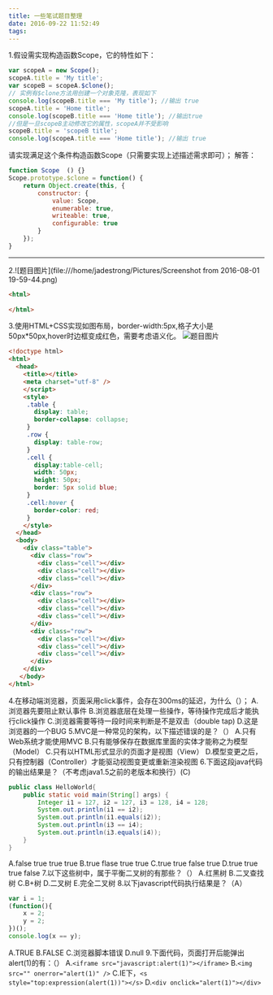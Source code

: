 ```yaml
---
title: 一些笔试题目整理
date: 2016-09-22 11:52:49
tags:
---
```


1.假设需实现构造函数Scope，它的特性如下：
``` javascript
var scopeA = new Scope();
scopeA.title = 'My title';
var scopeB = scopeA.$clone();
// 实例有$clone方法用创建一个对象克隆，表现如下
console.log(scopeB.title === 'My title'); //输出 true
scopeA.title = 'Home title';
console.log(scopeB.title === 'Home title'); //输出true
//但是一旦scopeB主动修改它的属性，scopeA并不受影响
scopeB.title = 'scopeB title';
console.log(scopeA.title === 'Home title'); //输出 true
```
请实现满足这个条件构造函数Scope（只需要实现上述描述需求即可）；
解答：
``` javascript
function Scope  () {}
Scope.prototype.$clone = function() {
    return Object.create(this, {
        constructor: {
            value: Scope,
            enumerable: true,
            writeable: true,
            configurable: true
        }
    });
}
```
---

2.![题目图片](file:///home/jadestrong/Pictures/Screenshot from 2016-08-01 19-59-44.png)

``` html
<html>
    
</html>
```

3.使用HTML+CSS实现如图布局，border-width:5px,格子大小是50px*50px,hover时边框变成红色，需要考虑语义化。
![题目图片](file:////home/jadestrong/Pictures/table.png)
``` html
<!doctype html>
<html>
  <head>
    <title></title>
    <meta charset="utf-8" />
    </script>
    <style>
     .table {
       display: table;
       border-collapse: collapse;
     }
     .row {
       display: table-row;
     }
     .cell {
       display:table-cell;
       width: 50px;
       height: 50px;
       border: 5px solid blue;
     }
     .cell:hover {
       border-color: red;
     }
    </style>
  </head>
  <body>
    <div class="table">
      <div class="row">
        <div class="cell"></div>
        <div class="cell"></div>
        <div class="cell"></div>
      </div>
      <div class="row">
        <div class="cell"></div>
        <div class="cell"></div>
        <div class="cell"></div>
      </div>
      <div class="row">
        <div class="cell"></div>
        <div class="cell"></div>
        <div class="cell"></div>
      </div>
    </div>
   </body>
</html>
```
4.在移动端浏览器，页面采用click事件，会存在300ms的延迟，为什么（）；
A.浏览器先要阻止默认事件
B.浏览器底层在处理一些操作，等待操作完成后才能执行click操作
C.浏览器需要等待一段时间来判断是不是双击（double tap)
D.这是浏览器的一个BUG
5.MVC是一种常见的架构，以下描述错误的是？（）
A.只有Web系统才能使用MVC
B.只有能够保存在数据库里面的实体才能称之为模型（Model）
C.只有以HTML形式显示的页面才是视图（View）
D.模型变更之后，只有控制器（Controller）才能驱动视图变更或重新渲染视图
6.下面这段java代码的输出结果是？（不考虑java1.5之前的老版本和换行）(C)

``` java
public class HelloWorld{
    public static void main(String[] args) {
        Integer i1 = 127, i2 = 127, i3 = 128, i4 = 128;
        System.out.println(i1 == i2);
        System.out.println(i1.equals(i2));
        System.out.println(i3 == i4);
        System.out.println(i3.equals(i4));
    }
}
```
A.false true true true
B.true flase true true 
C.true true false true 
D.true true true false
7.以下这些树中，属于平衡二叉树的有那些？（）
A.红黑树
B.二叉查找树
C.B+树
D.二叉树
E.完全二叉树
8.以下javascript代码执行结果是？（A）

``` javascript
var i = 1;
(function(){
    x = 2;
    y = 2;
})();
console.log(x == y);
```
A.TRUE B.FALSE C.浏览器脚本错误 D.null
9.下面代码，页面打开后能弹出alert(1)的有：（）
A.`<iframe src="javascript:alert(1)"></iframe>`
B.`<img src="" onerror="alert(1)" />`
C.IE下，`<s style="top:expression(alert(1))"></s>`
D.`<div onclick="alert(1)"></div>`
